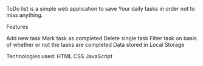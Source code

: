 ToDo list is a simple web application to save Your daily tasks in order not to miss anything.

Features

Add new task
Mark task as completed
Delete single task
Filter task on basis of whether or not the tasks are completed
Data stored in Local Storage

Technologies used:
HTML
CSS
JavaScript
